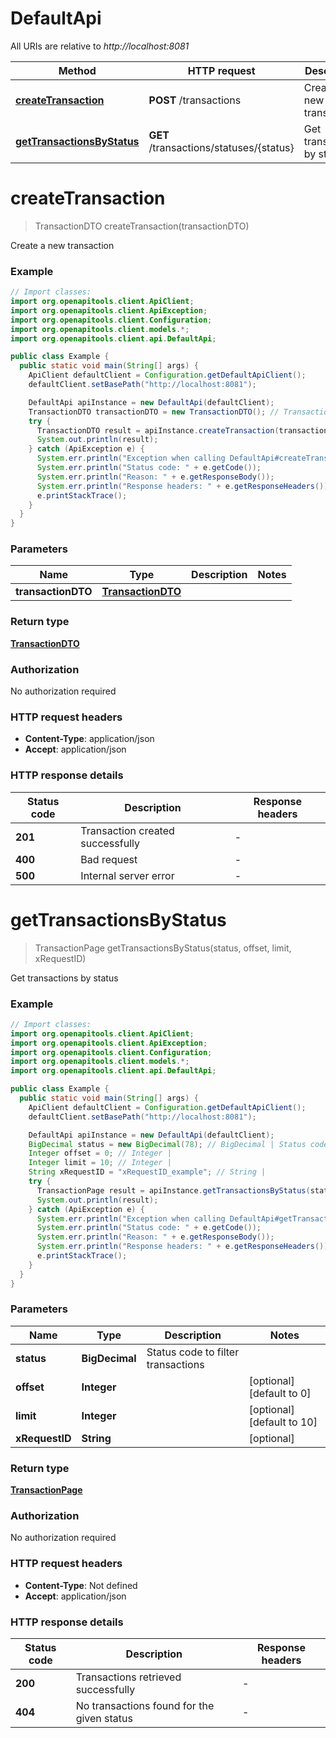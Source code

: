 # DefaultApi

All URIs are relative to *http://localhost:8081*

| Method | HTTP request | Description |
|------------- | ------------- | -------------|
| [**createTransaction**](DefaultApi.md#createTransaction) | **POST** /transactions | Create a new transaction |
| [**getTransactionsByStatus**](DefaultApi.md#getTransactionsByStatus) | **GET** /transactions/statuses/{status} | Get transactions by status |


<a id="createTransaction"></a>
# **createTransaction**
> TransactionDTO createTransaction(transactionDTO)

Create a new transaction

### Example
```java
// Import classes:
import org.openapitools.client.ApiClient;
import org.openapitools.client.ApiException;
import org.openapitools.client.Configuration;
import org.openapitools.client.models.*;
import org.openapitools.client.api.DefaultApi;

public class Example {
  public static void main(String[] args) {
    ApiClient defaultClient = Configuration.getDefaultApiClient();
    defaultClient.setBasePath("http://localhost:8081");

    DefaultApi apiInstance = new DefaultApi(defaultClient);
    TransactionDTO transactionDTO = new TransactionDTO(); // TransactionDTO | 
    try {
      TransactionDTO result = apiInstance.createTransaction(transactionDTO);
      System.out.println(result);
    } catch (ApiException e) {
      System.err.println("Exception when calling DefaultApi#createTransaction");
      System.err.println("Status code: " + e.getCode());
      System.err.println("Reason: " + e.getResponseBody());
      System.err.println("Response headers: " + e.getResponseHeaders());
      e.printStackTrace();
    }
  }
}
```

### Parameters

| Name | Type | Description  | Notes |
|------------- | ------------- | ------------- | -------------|
| **transactionDTO** | [**TransactionDTO**](TransactionDTO.md)|  | |

### Return type

[**TransactionDTO**](TransactionDTO.md)

### Authorization

No authorization required

### HTTP request headers

 - **Content-Type**: application/json
 - **Accept**: application/json

### HTTP response details
| Status code | Description | Response headers |
|-------------|-------------|------------------|
| **201** | Transaction created successfully |  -  |
| **400** | Bad request |  -  |
| **500** | Internal server error |  -  |

<a id="getTransactionsByStatus"></a>
# **getTransactionsByStatus**
> TransactionPage getTransactionsByStatus(status, offset, limit, xRequestID)

Get transactions by status

### Example
```java
// Import classes:
import org.openapitools.client.ApiClient;
import org.openapitools.client.ApiException;
import org.openapitools.client.Configuration;
import org.openapitools.client.models.*;
import org.openapitools.client.api.DefaultApi;

public class Example {
  public static void main(String[] args) {
    ApiClient defaultClient = Configuration.getDefaultApiClient();
    defaultClient.setBasePath("http://localhost:8081");

    DefaultApi apiInstance = new DefaultApi(defaultClient);
    BigDecimal status = new BigDecimal(78); // BigDecimal | Status code to filter transactions
    Integer offset = 0; // Integer | 
    Integer limit = 10; // Integer | 
    String xRequestID = "xRequestID_example"; // String | 
    try {
      TransactionPage result = apiInstance.getTransactionsByStatus(status, offset, limit, xRequestID);
      System.out.println(result);
    } catch (ApiException e) {
      System.err.println("Exception when calling DefaultApi#getTransactionsByStatus");
      System.err.println("Status code: " + e.getCode());
      System.err.println("Reason: " + e.getResponseBody());
      System.err.println("Response headers: " + e.getResponseHeaders());
      e.printStackTrace();
    }
  }
}
```

### Parameters

| Name | Type | Description  | Notes |
|------------- | ------------- | ------------- | -------------|
| **status** | **BigDecimal**| Status code to filter transactions | |
| **offset** | **Integer**|  | [optional] [default to 0] |
| **limit** | **Integer**|  | [optional] [default to 10] |
| **xRequestID** | **String**|  | [optional] |

### Return type

[**TransactionPage**](TransactionPage.md)

### Authorization

No authorization required

### HTTP request headers

 - **Content-Type**: Not defined
 - **Accept**: application/json

### HTTP response details
| Status code | Description | Response headers |
|-------------|-------------|------------------|
| **200** | Transactions retrieved successfully |  -  |
| **404** | No transactions found for the given status |  -  |

